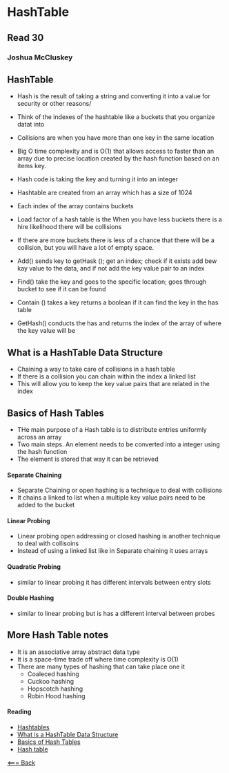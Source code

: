 # HashTable

## Read 30

### Joshua McCluskey

## HashTable
- Hash is the result of taking a string and converting it into a value for security or other reasons/
- Think of the indexes of the hashtable like a buckets that you organize datat into
- Collisions are when you have more than one key in the same location

- Big O time complexity and is O(1) that allows access to faster than an array
due to precise location created by the hash function based on an items key.

- Hash code is taking the key and turning it into an integer
- Hashtable are created from an array  which has a size of 1024
- Each index of the array contains buckets 
- Load factor of a hash table is the 
When you have less buckets there is a hire likelihood there will be collisions
- If there are more buckets there is less of a chance that there will be a collision,
but you will have a lot of empty space.
- Add() sends key to getHask (); get an index; check if it exists add bew kay value to the data, and if not add the key value pair to an index
- Find() take the key and goes to the specific location; goes through bucket to see if it can be found
- Contain () takes a key returns a boolean if it can find the key in the has table
- GetHash() conducts the has and returns the index of the array of where the key value will be 

## What is a HashTable Data Structure
- Chaining a way to take care of collisions in a hash table
- If there is a collision  you can chain within the index a linked list
- This will allow you to keep the key value pairs that are related in the index

## Basics of Hash Tables

- THe main purpose of a Hash table is to distribute entries uniformly across an array
- Two main steps. An element needs to be converted into a integer using the hash function
- The element is stored that way it can be retrieved
#### Separate Chaining
- Separate Chaining or open hashing is a technique to deal with collisions
- It chains a linked to list when a multiple key value pairs need to be added to the bucket
#### Linear Probing
- Linear probing open addressing or closed hashing is another technique to deal with collisoins 
- Instead of using a linked list like in Separate  chaining it uses arrays
#### Quadratic Probing
- similar to linear probing it has different intervals between entry slots

#### Double Hashing
- similar to linear probing but is has a different interval between probes

## More Hash Table notes

- It is an associative array abstract data type
- It is a space-time trade off where time complexity is O(1)
- There are many types of hashing that can take place one it 
  - Coaleced hashing
  - Cuckoo hashing
  - Hopscotch hashing
  - Robin Hood hashing

#### Reading

- [Hashtables ](https://codefellows.github.io/common_curriculum/data_structures_and_algorithms/Code_401/class-30/resources/Hashtables.html)
- [What is a HashTable Data Structure](https://www.youtube.com/watch?v=MfhjkfocRR0)
- [Basics of Hash Tables](https://www.hackerearth.com/practice/data-structures/hash-tables/basics-of-hash-tables/tutorial/)
- [Hash table](https://en.wikipedia.org/wiki/Hash_table)

[<=== Back](../README.md)